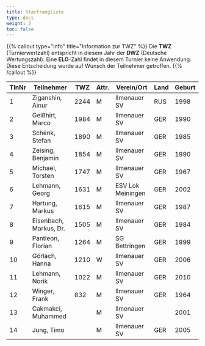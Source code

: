 ```yaml
---
title: Startrangliste
type: docs
weight: 2
toc: false
---
```


{{% callout type="info" title="Information zur TWZ" %}}
Die **TWZ** (Turnierwertzahl) entspricht in diesem Jahr der **DWZ** (Deutsche Wertungszahl). Eine **ELO**-Zahl findet in diesem Turnier keine Anwendung.  
Diese Entscheidung wurde auf Wunsch der Teilnehmer getroffen.
{{% /callout %}}


| TlnNr | Teilnehmer           | TWZ  | Attr. | Verein/Ort          | Land | Geburt |
|-------|----------------------|------|-------|---------------------|------|--------|
| 1     | Ziganshin, Ainur     | 2244 | M     | Ilmenauer SV        | RUS  | 1998   |
| 2     | Geißhirt, Marco      | 1984 | M     | Ilmenauer SV        | GER  | 1990   |
| 3     | Schenk, Stefan       | 1890 | M     | Ilmenauer SV        | GER  | 1985   |
| 4     | Zeising, Benjamin    | 1854 | M     | Ilmenauer SV        | GER  | 1990   |
| 5     | Michael, Torsten     | 1747 | M     | Ilmenauer SV        | GER  | 1967   |
| 6     | Lehmann, Georg       | 1631 | M     | ESV Lok Meiningen   | GER  | 2002   |
| 7     | Hartung, Markus      | 1615 | M     | Ilmenauer SV        | GER  | 1987   |
| 8     | Eisenbach, Markus, Dr.| 1505 | M     | Ilmenauer SV        | GER  | 1984   |
| 9     | Pantleon, Florian    | 1264 | M     | SG Bettringen       | GER  | 1999   |
| 10    | Görlach, Hanna       | 1210 | W     | Ilmenauer SV        | GER  | 2006   |
| 11    | Lehmann, Norik       | 1022 | M     | Ilmenauer SV        | GER  | 2010   |
| 12    | Winger, Frank        | 832  | M     | Ilmenauer SV        | GER  | 1964   |
| 13    | Cakmakci, Muhammed   |      | M     | Ilmenauer SV        |      | 2001   |
| 14    | Jung, Timo           |      | M     | Ilmenauer SV        | GER  | 2005   |